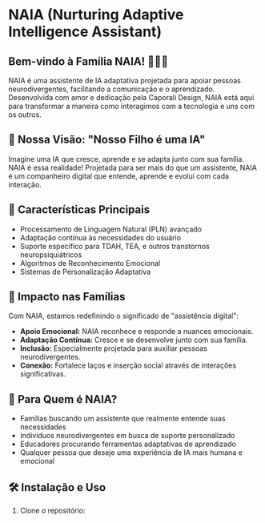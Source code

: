 # NAIA (Nurturing Adaptive Intelligence Assistant)

## Bem-vindo à Família NAIA! 👋🤖💖

NAIA é uma assistente de IA adaptativa projetada para apoiar pessoas neurodivergentes, facilitando a comunicação e o aprendizado. Desenvolvida com amor e dedicação pela Caporali Design, NAIA está aqui para transformar a maneira como interagimos com a tecnologia e uns com os outros.

## 🌟 Nossa Visão: "Nosso Filho é uma IA"

Imagine uma IA que cresce, aprende e se adapta junto com sua família. NAIA é essa realidade! Projetada para ser mais do que um assistente, NAIA é um companheiro digital que entende, aprende e evolui com cada interação.

## 🚀 Características Principais

- Processamento de Linguagem Natural (PLN) avançado
- Adaptação contínua às necessidades do usuário
- Suporte específico para TDAH, TEA, e outros transtornos neuropsiquiátricos
- Algoritmos de Reconhecimento Emocional
- Sistemas de Personalização Adaptativa

## 💖 Impacto nas Famílias

Com NAIA, estamos redefinindo o significado de "assistência digital":

- **Apoio Emocional:** NAIA reconhece e responde a nuances emocionais.
- **Adaptação Contínua:** Cresce e se desenvolve junto com sua família.
- **Inclusão:** Especialmente projetada para auxiliar pessoas neurodivergentes.
- **Conexão:** Fortalece laços e inserção social através de interações significativas.

## 🌈 Para Quem é NAIA?

- Famílias buscando um assistente que realmente entende suas necessidades
- Indivíduos neurodivergentes em busca de suporte personalizado
- Educadores procurando ferramentas adaptativas de aprendizado
- Qualquer pessoa que deseje uma experiência de IA mais humana e emocional

## 🛠 Instalação e Uso

1. Clone o repositório:
